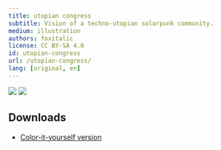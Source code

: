 ```yaml
---
title: utopian congress
subtitle: Vision of a techno-utopian solarpunk community.
medium: illustration
authors: foxitalic
license: CC BY-SA 4.0
id: utopian-congress
url: /utopian-congress/
lang: [original, en]
---
```


<img src="/utopian-congress/wimmelbild.png" />

<img src="/utopian-congress/back.png" />

## Downloads

- [Color-it-yourself version](c3_wimmel_ausmal.pdf)
